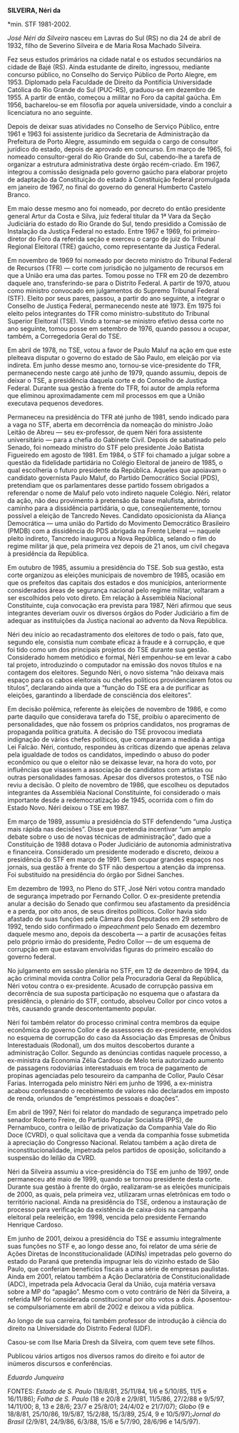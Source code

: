 **SILVEIRA, Néri da**

\*min. STF 1981-2002.

*José Néri da Silveira* nasceu em Lavras do Sul (RS) no dia 24 de abril
de 1932, filho de Severino Silveira e de Maria Rosa Machado Silveira.

Fez seus estudos primários na cidade natal e os estudos secundários na
cidade de Bajé (RS). Ainda estudante de direito, ingressou, mediante
concurso público, no Conselho do Serviço Público de Porto Alegre, em
1953. Diplomado pela Faculdade de Direito da Pontifícia Universidade
Católica do Rio Grande do Sul (PUC-RS), graduou-se em dezembro de 1955.
A partir de então, começou a militar no Foro da capital gaúcha. Em 1956,
bacharelou-se em filosofia por aquela universidade, vindo a concluir a
licenciatura no ano seguinte.

Depois de deixar suas atividades no Conselho de Serviço Público, entre
1961 e 1963 foi assistente jurídico da Secretaria de Administração da
Prefeitura de Porto Alegre, assumindo em seguida o cargo de consultor
jurídico do estado, depois de aprovado em concurso. Em março de 1965,
foi nomeado consultor-geral do Rio Grande do Sul, cabendo-lhe a tarefa
de organizar a estrutura administrativa deste órgão recém-criado. Em
1967, integrou a comissão designada pelo governo gaúcho para elaborar
projeto de adaptação da Constituição do estado à Constituição federal
promulgada em janeiro de 1967, no final do governo do general Humberto
Castelo Branco.

Em maio desse mesmo ano foi nomeado, por decreto do então presidente
general Artur da Costa e Silva, juiz federal titular da 1ª Vara da Seção
Judiciária do estado do Rio Grande do Sul, tendo presidido a Comissão de
Instalação da Justiça Federal no estado. Entre 1967 e 1969, foi
primeiro-diretor do Foro da referida seção e exerceu o cargo de juiz do
Tribunal Regional Eleitoral (TRE) gaúcho, como representante da Justiça
Federal.

Em novembro de 1969 foi nomeado por decreto ministro do Tribunal Federal
de Recursos (TFR) — corte com jurisdição no julgamento de recursos em
que a União era uma das partes. Tomou posse no TFR em 20 de dezembro
daquele ano, transferindo-se para o Distrito Federal. A partir de 1970,
atuou como ministro convocado em julgamentos do Supremo Tribunal Federal
(STF). Eleito por seus pares, passou, a partir do ano seguinte, a
integrar o Conselho de Justiça Federal, permanecendo neste até 1973. Em
1975 foi eleito pelos integrantes do TFR como ministro-substituto do
Tribunal Superior Eleitoral (TSE). Vindo a tornar-se ministro efetivo
dessa corte no ano seguinte, tomou posse em setembro de 1976, quando
passou a ocupar, também, a Corregedoria Geral do TSE.               

Em abril de 1978, no TSE, votou a favor de Paulo Maluf na ação em que
este pleiteava disputar o governo do estado de São Paulo, em eleição por
via indireta. Em junho desse mesmo ano, tornou-se vice-presidente do
TFR, permanecendo neste cargo até junho de 1979, quando assumiu, depois
de deixar o TSE, a presidência daquela corte e do Conselho de Justiça
Federal. Durante sua gestão à frente do TFR, foi autor de ampla reforma
que eliminou aproximadamente cem mil processos em que a União executava
pequenos devedores.

Permaneceu na presidência do TFR até junho de 1981, sendo indicado para
a vaga no STF, aberta em decorrência da nomeação do ministro João Leitão
de Abreu — seu ex-professor, de quem Néri fora assistente universitário
— para a chefia do Gabinete Civil. Depois de sabatinado pelo Senado, foi
nomeado ministro do STF pelo presidente João Batista Figueiredo em
agosto de 1981. Em 1984, o STF foi chamado a julgar sobre a questão da
fidelidade partidária no Colégio Eleitoral de janeiro de 1985, o qual
escolheria o futuro presidente da República. Aqueles que apoiavam o
candidato governista Paulo Maluf, do Partido Democrático Social (PDS),
pretendiam que os parlamentares desse partido fossem obrigados a
referendar o nome de Maluf pelo voto indireto naquele Colégio. Néri,
relator da ação, não deu provimento à pretensão da base malufista,
abrindo caminho para a dissidência partidária, o que, conseqüentemente,
tornou possível a eleição de Tancredo Neves. Candidato oposicionista da
Aliança Democrática — uma união do Partido do Movimento Democrático
Brasileiro (PMDB) com a dissidência do PDS abrigada na Frente Liberal —
naquele pleito indireto, Tancredo inaugurou a Nova República, selando o
fim do regime militar já que, pela primeira vez depois de 21 anos, um
civil chegava à presidência da República.

Em outubro de 1985, assumiu a presidência do TSE. Sob sua gestão, esta
corte organizou as eleições municipais de novembro de 1985, ocasião em
que os prefeitos das capitais dos estados e dos municípios,
anteriormente considerados áreas de segurança nacional pelo regime
militar, voltaram a ser escolhidos pelo voto direto. Em relação à
Assembléia Nacional Constituinte, cuja convocação era prevista para
1987, Néri afirmou que seus integrantes deveriam ouvir os diversos
órgãos do Poder Judiciário a fim de adequar as instituições da Justiça
nacional ao advento da Nova República.

Néri deu início ao recadastramento dos eleitores de todo o país, fato
que, segundo ele, consistia num combate eficaz à fraude e à corrupção, e
que foi tido como um dos principais projetos do TSE durante sua gestão.
Considerado homem metódico e formal, Néri empenhou-se em levar a cabo
tal projeto, introduzindo o computador na emissão dos novos títulos e na
contagem dos eleitores. Segundo Néri, o novo sistema “não deixava mais
espaço para os cabos eleitorais ou chefes políticos providenciarem fotos
ou títulos”, declarando ainda que a “função do TSE era a de purificar as
eleições, garantindo a liberdade de consciência dos eleitores”.

Em decisão polêmica, referente às eleições de novembro de 1986, e como
parte daquilo que considerava tarefa do TSE, proibiu o aparecimento de
personalidades, que não fossem os próprios candidatos, nos programas de
propaganda política gratuita. A decisão do TSE provocou imediata
indignação de vários chefes políticos, que compararam a medida à antiga
Lei Falcão. Néri, contudo, respondeu às críticas dizendo que apenas
zelava pela igualdade de todos os candidatos, impedindo o abuso do poder
econômico ou que o eleitor não se deixasse levar, na hora do voto, por
influências que visassem a associação de candidatos com artistas ou
outras personalidades famosas. Apesar dos diversos protestos, o TSE não
reviu a decisão. O pleito de novembro de 1986, que escolheu os deputados
integrantes da Assembléia Nacional Constituinte, foi considerado o mais
importante desde a redemocratização de 1945, ocorrida com o fim do
Estado Novo. Néri deixou o TSE em 1987.

Em março de 1989, assumiu a presidência do STF defendendo “uma Justiça
mais rápida nas decisões”. Disse que pretendia incentivar “um amplo
debate sobre o uso de novas técnicas de administração”, dado que a
Constituição de 1988 dotava o Poder Judiciário de autonomia
administrativa e financeira. Considerado um presidente moderado e
discreto, deixou a presidência do STF em março de 1991. Sem ocupar
grandes espaços nos jornais, sua gestão à frente do STF não despertou a
atenção da imprensa. Foi substituído na presidência do órgão por Sidnei
Sanches.

Em dezembro de 1993, no Pleno do STF, José Néri votou contra mandado de
segurança impetrado por Fernando Collor. O ex-presidente pretendia
anular a decisão do Senado que confirmou seu afastamento da presidência
e a perda, por oito anos, de seus direitos políticos. Collor havia sido
afastado de suas funções pela Câmara dos Deputados em 29 setembro de
1992, tendo sido confirmado o *impeachment* pelo Senado em dezembro
daquele mesmo ano, depois da descoberta — a partir de acusações feitas
pelo próprio irmão do presidente, Pedro Collor — de um esquema de
corrupção em que estavam envolvidas figuras do primeiro escalão do
governo federal.

No julgamento em sessão plenária no STF, em 12 de dezembro de 1994, da
ação criminal movida contra Collor pela Procuradoria Geral da República,
Néri votou contra o ex-presidente. Acusado de corrupção passiva em
decorrência de sua suposta participação no esquema que o afastara da
presidência, o plenário do STF, contudo, absolveu Collor por cinco votos
a três, causando grande descontentamento popular.

Néri foi também relator do processo criminal contra membros da equipe
econômica do governo Collor e de assessores do ex-presidente, envolvidos
no esquema de corrupção do caso da Associação das Empresas de Ônibus
Interestaduais (Rodonal), um dos muitos descobertos durante a
administração Collor. Segundo as denúncias contidas naquele processo, a
ex-ministra da Economia Zélia Cardoso de Melo teria autorizado aumento
de passagens rodoviárias interestaduais em troca de pagamento de
propinas agenciadas pelo tesoureiro da campanha de Collor, Paulo César
Farias. Interrogada pelo ministro Néri em junho de 1996, a ex-ministra
acabou confessando o recebimento de valores não declarados em imposto de
renda, oriundos de “empréstimos pessoais e doações”.

Em abril de 1997, Néri foi relator do mandado de segurança impetrado
pelo senador Roberto Freire, do Partido Popular Socialista (PPS), de
Pernambuco, contra o leilão de privatização da Companhia Vale do Rio
Doce (CVRD), o qual solicitava que a venda da companhia fosse submetida
à apreciação do Congresso Nacional. Relatou também a ação direta de
inconstitucionalidade, impetrada pelos partidos de oposição, solicitando
a suspensão do leilão da CVRD.

Néri da Silveira assumiu a vice-presidência do TSE em junho de 1997,
onde permaneceu até maio de 1999, quando se tornou presidente desta
corte. Durante sua gestão à frente do órgão, realizaram-se as eleições
municipais de 2000, as quais, pela primeira vez, utilizaram urnas
eletrônicas em todo o território nacional. Ainda na presidência do TSE,
ordenou a instauração de processo para verificação da existência de
caixa-dois na campanha eleitoral pela reeleição, em 1998, vencida pelo
presidente Fernando Henrique Cardoso.

Em junho de 2001, deixou a presidência do TSE e assumiu integralmente
suas funções no STF e, ao longo desse ano, foi relator de uma série de
Ações Diretas de Inconstitucionalidade (ADINs) impetradas pelo governo
do estado do Paraná que pretendia impugnar leis do vizinho estado de São
Paulo, que conferiam benefícios fiscais a uma série de empresas
paulistas. Ainda em 2001, relatou também a Ação Declaratória de
Constitucionalidade (ADC), impetrada pela Advocacia Geral da União, cuja
matéria versava sobre a MP do “apagão”. Mesmo com o voto contrário de
Néri da Silveira, a referida MP foi considerada constitucional por oito
votos a dois. Aposentou-se compulsoriamente em abril de 2002 e deixou a
vida pública.

Ao longo de sua carreira, foi também professor de introdução à ciência
do direito na Universidade do Distrito Federal (UDF).

Casou-se com Ilse Maria Dresh da Silveira, com quem teve sete filhos.

Publicou vários artigos nos diversos ramos do direito e foi autor de
inúmeros discursos e conferências.

*Eduardo Junqueira*

FONTES: *Estado de S. Paulo* (18/8/81, 25/11/84, 1/6 e 5/10/85, 11/5 e
16/11/86); *Folha de S. Paulo* (18 e 20/8 e 2/9/81, 11/5/86, 27/2/88 e
9/5/97, 14/11/00; 8, 13 e 28/6; 23/7 e 25/8/01; 24/4/02 e 21/7/07);
*Globo* (9 e 18/8/81, 25/10/86, 19/5/87, 15/2/88, 15/3/89, 25/4, 9 e
10/5/97);*Jornal do Brasil* (2/9/81, 24/9/86, 6/3/88, 15/6 e 5/7/90,
28/6/96 e 14/5/97).

 

 
